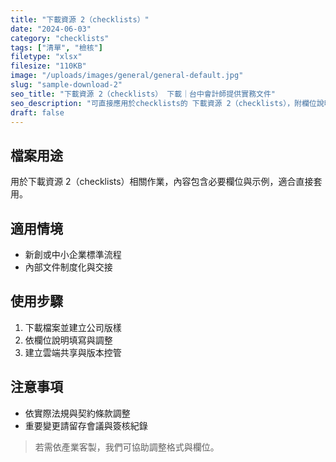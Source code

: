 ```yaml
---
title: "下載資源 2（checklists）"
date: "2024-06-03"
category: "checklists"
tags: ["清單", "檢核"]
filetype: "xlsx"
filesize: "110KB"
image: "/uploads/images/general/general-default.jpg"
slug: "sample-download-2"
seo_title: "下載資源 2（checklists） 下載｜台中會計師提供實務文件"
seo_description: "可直接應用於checklists的 下載資源 2（checklists），附欄位說明與步驟，協助快速落地。"
draft: false
---
```


## 檔案用途
用於下載資源 2（checklists）相關作業，內容包含必要欄位與示例，適合直接套用。

## 適用情境
- 新創或中小企業標準流程
- 內部文件制度化與交接

## 使用步驟
1. 下載檔案並建立公司版樣
2. 依欄位說明填寫與調整
3. 建立雲端共享與版本控管

## 注意事項
- 依實際法規與契約條款調整
- 重要變更請留存會議與簽核紀錄

> 若需依產業客製，我們可協助調整格式與欄位。
